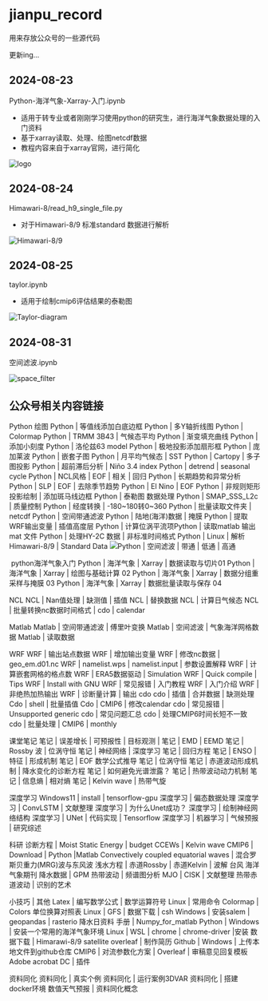 # jianpu_record

用来存放公众号的一些源代码

更新ing...

## 2024-08-23

Python-海洋气象-Xarray-入门.ipynb

- 适用于转专业或者刚刚学习使用python的研究生，进行海洋气象数据处理的入门资料
- 基于xarray读取、处理、绘图netcdf数据
- 教程内容来自于xarray官网，进行简化

![logo](https://github.com/user-attachments/assets/1796b50e-37a4-4cf6-b6de-800de37c3cee)


## 2024-08-24

Himawari-8/read_h9_single_file.py

- 对于Himawari-8/9 标准standard 数据进行解析
  
![Himawari-8/9](https://github.com/user-attachments/assets/9c193632-8d55-4cb1-9b7b-077851b5e580)

## 2024-08-25

taylor.ipynb

- 适用于绘制cmip6评估结果的泰勒图

![Taylor-diagram](https://github.com/user-attachments/assets/4ce5b1ac-77d2-48f8-b8a2-e0afe9bbc5e6)


## 2024-08-31

空间滤波.ipynb

![space_filter](https://github.com/user-attachments/assets/75ae10c2-030a-447a-a415-b1d640ee4572)






## 公众号相关内容链接

Python
绘图
Python | 等值线添加白底边框
Python |  多Y轴折线图
Python | Colormap
Python | TRMM 3B43 | 气候态平均
Python | 渐变填充曲线
Python |   添加小刻度
Python |  洛伦兹63 model
Python | 极地投影添加扇形框
Python | 庞加莱波
Python | 嵌套子图
Python | 月平均气候态 | SST
Python | Cartopy | 多子图投影
Python | 超前滞后分析 | Niño 3.4 index
Python | detrend | seasonal cycle
Python | NCL风格 | EOF | 相关 | 回归
Python | 长期趋势和异常分析
Python | SLP | EOF | 去除季节趋势
Python | El Nino | EOF
Python | 非规则矩形投影绘制 | 添加斑马线边框
Python | 泰勒图
数据处理
Python | SMAP_SSS_L2c | 质量控制
Python | 经度转换 | -180~180转0~360
Python |  批量读取文件夹 | netcdf
Python | 空间带通滤波
Python | 陆地(海洋)数据 | 掩膜
Python | 提取WRF输出变量 | 插值高度层
Python | 计算位涡平流项Python | 读取matlab 输出 mat 文件
Python | 处理HY-2C 数据 | 非标准时间格式
Python | Linux | 解析Himawari-8/9 | Standard Data
![Python | 空间滤波 | 带通 | 低通 | 高通](https://mp.weixin.qq.com/s/kMbPAhnbjWhYqdVMGpTKJA)

​
python海洋气象入门
Python | 海洋气象 | Xarray | 数据读取与切片01
Python | 海洋气象 | Xarray | 绘图与基础计算 02
Python | 海洋气象 | Xarray | 数据分组重采样与掩膜 03
Python | 海洋气象 | Xarray | 数据批量读取与保存 04


NCL
NCL | Nan值处理 | 缺测值 | 插值
NCL | 替换数据
NCL | 计算日气候态
NCL | 批量转换nc数据时间格式 | cdo | calendar

Matlab
Matlab | 空间带通滤波 | 傅里叶变换
Matlab | 空间滤波 | 气象海洋网格数据
Matlab | 读取数据

WRF
WRF | 输出站点数据
WRF | 增加输出变量
WRF | 修改nc数据 | geo_em.d01.nc
WRF | namelist.wps | namelist.input | 参数设置解释
WRF | 计算嵌套网格的格点数
WRF | ERA5数据驱动 | Simulation
WRF | Quick compile | Tips
WRF | Install with GNU
WRF | 常见报错 | 入门教程
WRF | 入门介绍
WRF | 非绝热加热输出
WRF | 诊断量计算 | 输出
cdo
cdo |  插值 | 合并数据 | 缺测处理
Cdo | shell | 批量插值
Cdo | CMIP6 | 修改calendar
cdo | 常见报错 | Unsupported generic
cdo | 常见问题汇总
cdo | 处理CMIP6时间长短不一致
cdo | 批量处理 | CMIP6 | monthly

课堂笔记
笔记 | 误差增长 | 可预报性 | 目标观测 |
笔记 | EMD | EEMD
笔记 | Rossby 波 | 位涡守恒
笔记 | 神经网络 | 深度学习
笔记 | 回归方程
笔记 | ENSO | 特征 | 形成机制
笔记 | EOF 数学公式推导
笔记 | 位涡守恒
笔记 | 赤道波动形成机制 | 降水变化的诊断方程
笔记 | 如何避免光谱泄露？
笔记 | 热带波动动力机制
笔记 | 信息熵 | 相对熵
笔记 | Kelvin wave | 热带气旋




深度学习
Windows11 | install | tensorflow-gpu
深度学习 | 偏态数据处理
深度学习 | ConvLSTM | 文献整理
深度学习 | 为什么Unet成功？
深度学习 | 绘制神经网络结构
深度学习 | UNet | 代码实现 | Tensorflow
深度学习 | 机器学习 | 气候预报 | 研究综述

科研
诊断方程 | Moist Static Energy | budget
CCEWs | Kelvin wave
CMIP6 | Download | Python |Matlab
Convectively coupled equatorial waves | 混合罗斯贝重力(MRG)波与东风波
浅水方程 | 赤道Rossby | 赤道Kelvin | 波解
台风
海洋气象期刊
降水数据 | GPM
热带波动 | 频谱图分析
MJO | CISK | 文献整理
热带赤道波动 | 识别的艺术

小技巧 | 其他
Latex | 编写数学公式 | 数学运算符号
Linux | 常用命令
Colormap | Colors
单位换算对照表
Linux | GFS | 数据下载 | csh
Windows | 安装salem | geopandas | rasterio
降水日资料
手册 | Numpy_for_matlab
Python | Windows | 安装一个常用的海洋气象环境
Linux | WSL | chrome | chrome-driver |安装
数据下载 | Himarawi-8/9 satellite
overleaf | 制作简历
Github | Windows | 上传本地文件到github仓库
CMIP6 | 对流参数化方案 |
Overleaf |  审稿意见回复模板
Adobe acrobat DC | 插件


资料同化
资料同化 | 真实个例
资料同化 | 运行案例3DVAR
资料同化 | 搭建docker环境
数值天气预报 | 资料同化概念









